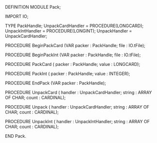 DEFINITION MODULE Pack;

IMPORT IO;

TYPE
  PackHandle;
  UnpackCardHandler = PROCEDURE(LONGCARD);
  UnpackIntHandler = PROCEDURE(LONGINT);
  UnpackHandler = UnpackCardHandler;
  
  PROCEDURE BeginPackCard
    (VAR packer 	: PackHandle;
         file		: IO.tFile);

  PROCEDURE BeginPackInt
    (VAR packer 	: PackHandle;
         file		: IO.tFile);

  PROCEDURE PackCard
    (    packer		: PackHandle;
	 value		: LONGCARD);
	 
  PROCEDURE PackInt
    (    packer		: PackHandle;
	 value		: INTEGER);
	 
  PROCEDURE EndPack
    (VAR packer 	: PackHandle);

  PROCEDURE UnpackCard
    (    handler	: UnpackCardHandler;
	 string  	: ARRAY OF CHAR;
         count		: CARDINAL);
	 
  PROCEDURE Unpack
    (    handler	: UnpackCardHandler;
	 string  	: ARRAY OF CHAR;
         count		: CARDINAL);
	 
  PROCEDURE UnpackInt
    (    handler	: UnpackIntHandler;
	 string  	: ARRAY OF CHAR;
         count		: CARDINAL);
	     
END Pack.
